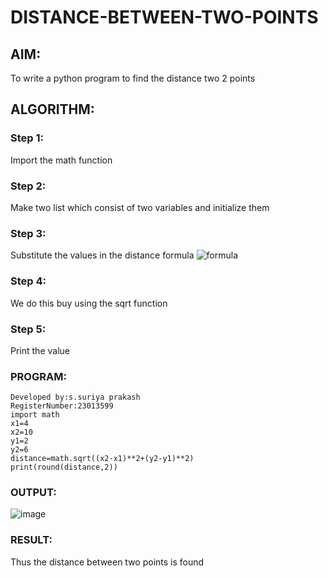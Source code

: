 # DISTANCE-BETWEEN-TWO-POINTS

## AIM:
To write a python program to find the distance two 2 points
## ALGORITHM:
### Step 1:
Import the math function
### Step 2: 
Make two list which consist of two variables
and initialize them
### Step 3: 
Substitute the values in the distance formula  ![formula](/formula.JPG)
### Step 4: 
We do this buy using the sqrt function
### Step 5: 
Print the value
### PROGRAM:
```Program to find the distance between two points.
Developed by:s.suriya prakash 
RegisterNumber:23013599
import math
x1=4
x2=10
y1=2
y2=6
distance=math.sqrt((x2-x1)**2+(y2-y1)**2)
print(round(distance,2))
  ```


### OUTPUT:
![image](https://github.com/arulsuriyalokeshy/DISTANCE-BETWEEN-TWO-POINTS/assets/149130151/21071683-edc2-4fae-885f-65af3094430b)

### RESULT:
Thus the distance between two points is found
